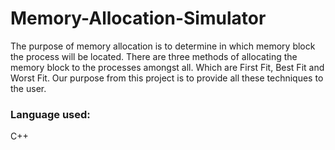 # Memory-Allocation-Simulator
The purpose of memory allocation is to determine in 
which memory block the process will be located. There are 
three methods of allocating the memory block to the 
processes amongst all. Which are First Fit, Best Fit and Worst 
Fit. Our purpose from this project is to provide all these 
techniques to the user. 

### Language used:
C++
